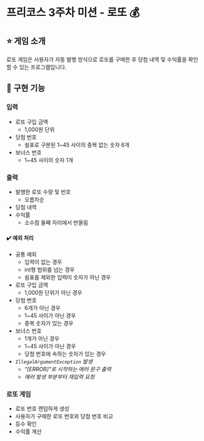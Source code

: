 # 프리코스 3주차 미션 - 로또 💰

## ⭐ 게임 소개
로또 게임은 사용자가 자동 발행 방식으로 로또를 구매한 후 당첨 내역 및 수익률을 확인할 수 있는 프로그램입니다.

## 📌 구현 기능
### 입력
+ 로또 구입 금액
  + 1,000원 단위
+ 당첨 번호
  + 쉼표로 구분된 1~45 사이의 중복 없는 숫자 6개
+ 보너스 번호
  + 1~45 사이의 숫자 1개

### 출력
+ 발행한 로또 수량 및 번호
  + 오름차순
+ 당첨 내역
+ 수익률
  + 소수점 둘째 자리에서 반올림

#### ✔️ 예외 처리
+ 공통 예외
  + 입력이 없는 경우
  + int형 범위를 넘는 경우
  + 쉼표를 제외한 입력이 숫자가 아닌 경우
+ 로또 구입 금액
  + 1,000원 단위가 아닌 경우
+ 당첨 번호
  + 6개가 아닌 경우
  + 1~45 사이가 아닌 경우
  + 중복 숫자가 있는 경우
+ 보너스 번호
  + 1개가 아닌 경우
  + 1~45 사이가 아닌 경우
  + 당첨 번호에 속하는 숫자가 있는 경우
+ *`IllegalArgumentException` 발생*
  + *"[ERROR]"로 시작하는 에러 문구 출력*
  + *에러 발생 부분부터 재입력 요청*

### 로또 게임
+ 로또 번호 랜덤하게 생성
+ 사용자가 구매한 로또 번호와 당첨 번호 비교
+ 등수 확인
+ 수익률 계산